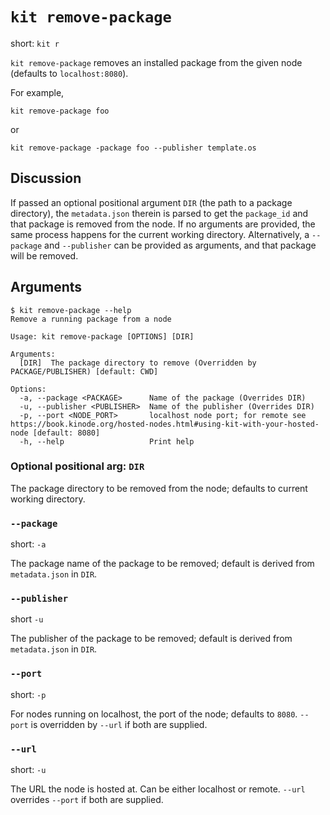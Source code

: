 # `kit remove-package`

short: `kit r`

`kit remove-package` removes an installed package from the given node (defaults to `localhost:8080`).

For example,
```
kit remove-package foo
```

or

```
kit remove-package -package foo --publisher template.os
```

## Discussion

If passed an optional positional argument `DIR` (the path to a package directory), the `metadata.json` therein is parsed to get the `package_id` and that package is removed from the node.
If no arguments are provided, the same process happens for the current working directory.
Alternatively, a `--package` and `--publisher` can be provided as arguments, and that package will be removed.

## Arguments

```
$ kit remove-package --help
Remove a running package from a node

Usage: kit remove-package [OPTIONS] [DIR]

Arguments:
  [DIR]  The package directory to remove (Overridden by PACKAGE/PUBLISHER) [default: CWD]

Options:
  -a, --package <PACKAGE>      Name of the package (Overrides DIR)
  -u, --publisher <PUBLISHER>  Name of the publisher (Overrides DIR)
  -p, --port <NODE_PORT>       localhost node port; for remote see https://book.kinode.org/hosted-nodes.html#using-kit-with-your-hosted-node [default: 8080]
  -h, --help                   Print help
```

### Optional positional arg: `DIR`

The package directory to be removed from the node; defaults to current working directory.

### `--package`

short: `-a`

The package name of the package to be removed; default is derived from `metadata.json` in `DIR`.

### `--publisher`

short `-u`

The publisher of the package to be removed; default is derived from `metadata.json` in `DIR`.

### `--port`

short: `-p`

For nodes running on localhost, the port of the node; defaults to `8080`.
`--port` is overridden by `--url` if both are supplied.

### `--url`

short: `-u`

The URL the node is hosted at.
Can be either localhost or remote.
`--url` overrides `--port` if both are supplied.
